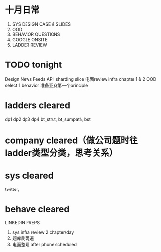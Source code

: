 # 十月日常
1. SYS DESIGN CASE & SLIDES
2. OOD
3. BEHAVIOR QUESTIONS
4. GOOGLE ONSITE
5. LADDER REVIEW

# TODO tonight
Design News Feeds API, sharding slide
电面review
infra chapter 1 & 2
OOD select 1
behavior 准备亚麻第一个principle

# ladders cleared
dp1 dp2 dp3 dp4
bt_strut, bt_sumpath, bst

# company cleared（做公司题时往ladder类型分类，思考关系）

# sys cleared
twitter,

# behave cleared


LINKEDIN PREPS
1. sys infra review 2 chapter/day
2. 题库刷两遍
3. 电面整理  after phone scheduled
